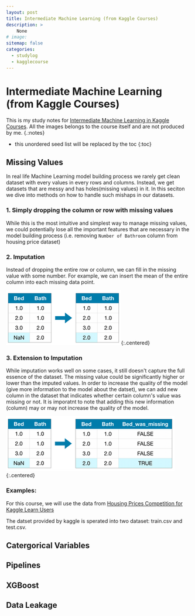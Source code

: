 ```yaml
---
layout: post
title: Intermediate Machine Learning (from Kaggle Courses)
description: >
    None
# image: 
sitemap: false
categories:
  - studylog
  - kagglecourse
---
```


# Intermediate Machine Learning (from Kaggle Courses)

This is my study notes for [Intermediate Machine Learning in Kaggle Courses](https://www.kaggle.com/learn/intermediate-machine-learning). All the images belongs to the course itself and are not produced by me.
{.:notes}

* this unordered seed list will be replaced by the toc
{:toc}

## Missing Values

In real life Machine Learning model building process we rarely get clean dataset with every values in every rows and columns. Instead, we get datasets that are messy and has holes(missing values) in it. In this seciton we dive into methods on how to handle such mishaps in our datasets.

### 1. Simply dropping the column or row with missing values

While this is the most intuitive and simplest way to manage missing values, we could potentially lose all the important features that are necessary in the model building process (i.e. removing `Number of Bathroom` column from housing price dataset)

### 2. Imputation

Instead of dropping the entire row or column, we can fill in the missing value with some number. For example, we can insert the mean of the entire column into each missing data point. 

![Imputation](/assets/img/KaggleLearn/imputation.png){:.centered}

### 3. Extension to Imputation

While imputation works well on some cases, it still doesn't capture the full essence of the dataset. The missing value could be significantly higher or lower than the imputed values. In order to increase the quality of the model (give more information to the model about the datset), we can add new column in the dataset that indicates whether certain column's value was missing or not. It is imporatnt to note that adding this new information (column) may or may not increase the quality of the model.

![ImputationExtension](/assets/img/KaggleLearn/imputation_extension.png){:.centered}

### Examples:

For this course, we will use the data from [Housing Prices Competition for Kaggle Learn Users](https://www.kaggle.com/c/home-data-for-ml-course)

The datset provided by kaggle is sperated into two dataset: train.csv and test.csv.

## Catergorical Variables

## Pipelines

## XGBoost

## Data Leakage

